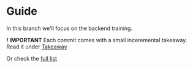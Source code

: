 # Guide

In this branch we'll focus on the backend training.

**! IMPORTANT**
Each commit comes with a small inceremental takeaway.
Read it under [Takeaway](Backend/README.md)

Or check the [full list](Docs/README.md)
